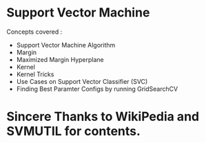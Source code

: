  # Support Vector  Machine
Concepts covered :
- Support Vector Machine Algorithm
- Margin
- Maximized Margin Hyperplane
- Kernel
- Kernel Tricks
- Use Cases on Support Vector Classifier (SVC)
- Finding Best Paramter Configs by running GridSearchCV


# Sincere Thanks to WikiPedia and SVMUTIL for contents.

